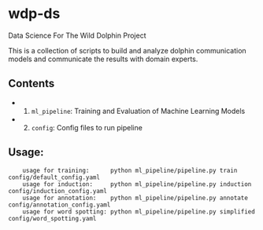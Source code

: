 # wdp-ds
Data Science For The Wild Dolphin Project

This is a collection of scripts to build and analyze dolphin communication models
and communicate the results with domain experts. 

## Contents

+ 1) `ml_pipeline`: Training and Evaluation of Machine Learning Models
+ 2) `config`: Config files to run pipeline

## Usage:
```
    usage for training:      python ml_pipeline/pipeline.py train config/default_config.yaml
    usage for induction:     python ml_pipeline/pipeline.py induction config/induction_config.yaml
    usage for annotation:    python ml_pipeline/pipeline.py annotate config/annotation_config.yaml
    usage for word spotting: python ml_pipeline/pipeline.py simplified config/word_spotting.yaml
```
